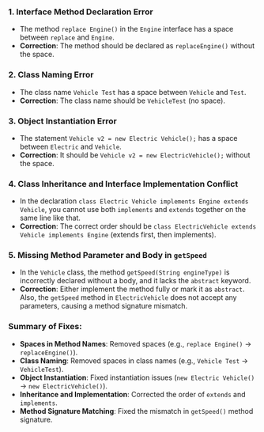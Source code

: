 ### 1. **Interface Method Declaration Error**
- The method `replace Engine()` in the `Engine` interface has a space between `replace` and `Engine`.
- **Correction**: The method should be declared as `replaceEngine()` without the space.

### 2. **Class Naming Error**
- The class name `Vehicle Test` has a space between `Vehicle` and `Test`.
- **Correction**: The class name should be `VehicleTest` (no space).

### 3. **Object Instantiation Error**
- The statement `Vehicle v2 = new Electric Vehicle();` has a space between `Electric` and `Vehicle`.
- **Correction**: It should be `Vehicle v2 = new ElectricVehicle();` without the space.

### 4. **Class Inheritance and Interface Implementation Conflict**
- In the declaration `class Electric Vehicle implements Engine extends Vehicle`, you cannot use both `implements` and `extends` together on the same line like that.
- **Correction**: The correct order should be `class ElectricVehicle extends Vehicle implements Engine` (extends first, then implements).

### 5. **Missing Method Parameter and Body in `getSpeed`**
- In the `Vehicle` class, the method `getSpeed(String engineType)` is incorrectly declared without a body, and it lacks the `abstract` keyword.
- **Correction**: Either implement the method fully or mark it as `abstract`. Also, the `getSpeed` method in `ElectricVehicle` does not accept any parameters, causing a method signature mismatch.

### Summary of Fixes:
- **Spaces in Method Names**: Removed spaces (e.g., `replace Engine()` → `replaceEngine()`).
- **Class Naming**: Removed spaces in class names (e.g., `Vehicle Test` → `VehicleTest`).
- **Object Instantiation**: Fixed instantiation issues (`new Electric Vehicle()` → `new ElectricVehicle()`).
- **Inheritance and Implementation**: Corrected the order of `extends` and `implements`.
- **Method Signature Matching**: Fixed the mismatch in `getSpeed()` method signature.
